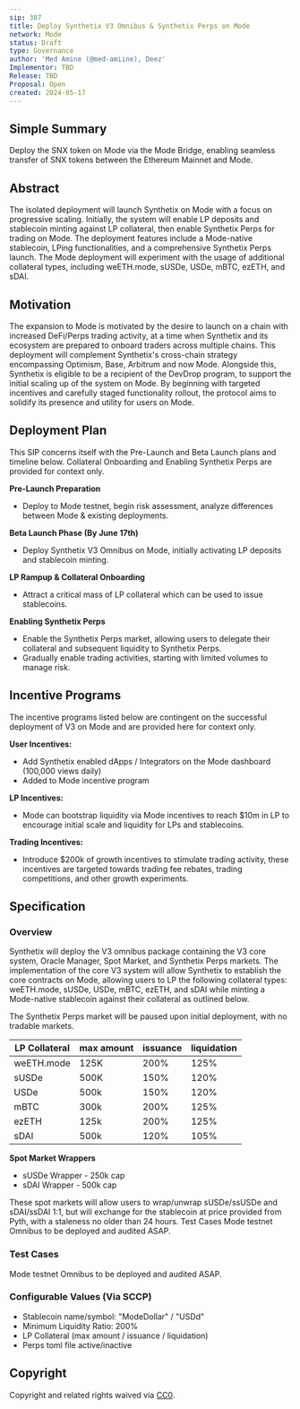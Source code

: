 ```yaml
---
sip: 387
title: Deploy Synthetix V3 Omnibus & Synthetix Perps on Mode
network: Mode
status: Draft
type: Governance
author: 'Med Amine (@med-amiine), Deez'
Implementor: TBD
Release: TBD
Proposal: Open
created: 2024-05-17
---
```


<!--You can leave these HTML comments in your merged SIP and delete the visible duplicate text guides, they will not appear and may be helpful to refer to if you edit it again. -->

## Simple Summary

Deploy the SNX token on Mode via the Mode Bridge, enabling seamless transfer of SNX tokens between the Ethereum Mainnet and Mode.

## Abstract

<!--A short (~200 word) description of the proposed change, the abstract should clearly describe the proposed change. This is what *will* be done if the SIP is implemented, not *why* it should be done or *how* it will be done. If the SIP proposes deploying a new contract, write, "we propose to deploy a new contract that will do x".-->

The isolated deployment will launch Synthetix on Mode with a focus on progressive scaling. Initially, the system will enable LP deposits and stablecoin minting against LP collateral, then enable Synthetix Perps for trading on Mode. The deployment features include a Mode-native stablecoin, LPing functionalities, and a comprehensive Synthetix Perps launch. The Mode deployment will experiment with the usage of additional collateral types, including weETH.mode, sUSDe, USDe, mBTC, ezETH, and sDAI.

## Motivation

<!--This is the problem statement. This is the *why* of the SIP. It should clearly explain *why* the current state of the protocol is inadequate.  It is critical that you explain *why* the change is needed, if the SIP proposes changing how something is calculated, you must address *why* the current calculation is inaccurate or wrong. This is not the place to describe how the SIP will address the issue!-->

The expansion to Mode is motivated by the desire to launch on a chain with increased DeFi/Perps trading activity, at a time when Synthetix and its ecosystem are prepared to onboard traders across multiple chains. This deployment will complement Synthetix's cross-chain strategy encompassing Optimism, Base, Arbitrum and now Mode. Alongside this, Synthetix is eligible to be a recipient of the DevDrop program, to support the initial scaling up of the system on Mode. By beginning with targeted incentives and carefully staged functionality rollout, the protocol aims to solidify its presence and utility for users on Mode.

## Deployment Plan

This SIP concerns itself with the Pre-Launch and Beta Launch plans and timeline below. Collateral Onboarding and Enabling Synthetix Perps are provided for context only.

**Pre-Launch Preparation**
- Deploy to Mode testnet, begin risk assessment, analyze differences between Mode & existing deployments.

**Beta Launch Phase (By June 17th)**
- Deploy Synthetix V3 Omnibus on Mode, initially activating LP deposits and stablecoin minting.

**LP Rampup & Collateral Onboarding**
- Attract a critical mass of LP collateral which can be used to issue stablecoins.

**Enabling Synthetix Perps**
- Enable the Synthetix Perps market, allowing users to delegate their collateral and subsequent liquidity to Synthetix Perps.
- Gradually enable trading activities, starting with limited volumes to manage risk.

## Incentive Programs
The incentive programs listed below are contingent on the successful deployment of V3 on Mode and are provided here for context only.

**User Incentives:**
- Add Synthetix enabled dApps / Integrators on the Mode dashboard (100,000 views daily)
- Added to Mode incentive program

**LP Incentives:**
- Mode can bootstrap liquidity via Mode incentives to reach $10m in LP to encourage initial scale and liquidity for LPs and stablecoins.

**Trading Incentives:**
- Introduce $200k of growth incentives to stimulate trading activity, these incentives are targeted towards trading fee rebates, trading competitions, and other growth experiments.

## Specification

<!--The specification should describe the syntax and semantics of any new feature, there are five sections
1. Overview
2. Rationale
3. Technical Specification
4. Test Cases
5. Configurable Values
-->

### Overview

<!--This is a high level overview of *how* the SIP will solve the problem. The overview should clearly describe how the new feature will be implemented.-->

Synthetix will deploy the V3 omnibus package containing the V3 core system, Oracle Manager, Spot Market, and Synthetix Perps markets. The implementation of the core V3 system will allow Synthetix to establish the core contracts on Mode, allowing users to LP the following collateral types: weETH.mode, sUSDe, USDe, mBTC, ezETH, and sDAI while minting a Mode-native stablecoin against their collateral as outlined below.

The Synthetix Perps market will be paused upon initial deployment, with no tradable markets.

|  LP Collateral                           | max amount                                      | issuance                                        | liquidation               |   
|------------------------------------------|-------------------------------------------------|-------------------------------------------------|---------------------------|
| weETH.mode                               | 125K                                            | 200%                                            | 125%                      |
| sUSDe                                    | 500K                                            | 150%                                            | 120%                      |
| USDe                                     | 500k                                            | 150%                                            | 120%                      |                                  
| mBTC                                     | 300k                                            | 200%                                            | 125%                      |                            
| ezETH                                    | 125k                                            | 200%                                            | 125%                      |
| sDAI                                     | 500k                                            | 120%                                            | 105%                      |

**Spot Market Wrappers**
- sUSDe Wrapper - 250k cap
- sDAI Wrapper - 500k cap

These spot markets will allow users to wrap/unwrap sUSDe/ssUSDe and sDAI/ssDAI 1:1, but will exchange for the stablecoin at price provided from Pyth, with a staleness no older than 24 hours.
Test Cases Mode testnet Omnibus to be deployed and audited ASAP.

### Test Cases

<!--Test cases for an implementation are mandatory for SIPs but can be included with the implementation..-->
Mode testnet Omnibus to be deployed and audited ASAP.

### Configurable Values (Via SCCP)

<!--Please list all values configurable via SCCP under this implementation.-->

- Stablecoin name/symbol: "ModeDollar" / "USDd"
- Minimum Liquidity Ratio: 200%
- LP Collateral (max amount / issuance / liquidation)
- Perps toml file active/inactive

## Copyright

Copyright and related rights waived via [CC0](https://creativecommons.org/publicdomain/zero/1.0/).
